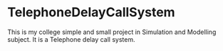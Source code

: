 # TelephoneDelayCallSystem


This is my college simple and small project in Simulation and Modelling subject.
It is a Telephone delay call system.
